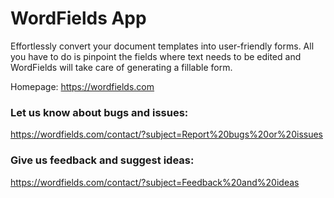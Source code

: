 # WordFields App
Effortlessly convert your document templates into user-friendly forms. All you have to do is pinpoint the fields where text needs to be edited and WordFields will take care of generating a fillable form.

Homepage: https://wordfields.com

### Let us know about bugs and issues: 
https://wordfields.com/contact/?subject=Report%20bugs%20or%20issues

### Give us feedback and suggest ideas: 
https://wordfields.com/contact/?subject=Feedback%20and%20ideas
